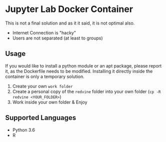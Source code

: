 # Jupyter Lab Docker Container

This is not a final solution and as it it said, it is not optimal also.

- Internet Connection is "hacky"
- Users are not separated (at least to groups)

## Usage

If you would like to install a python module or an apt package, please report it,
as the Dockerfile needs to be modified. Installing it directly inside the container is only
a temporary solution.

1. Create your own `work folder`
2. Create a personal copy of the `redvine` folder into your own folder (`cp -R redvine <YOUR_FOLDER>`)
3. Work inside your own folder & Enjoy

## Supported Languages

- Python 3.6
- R
